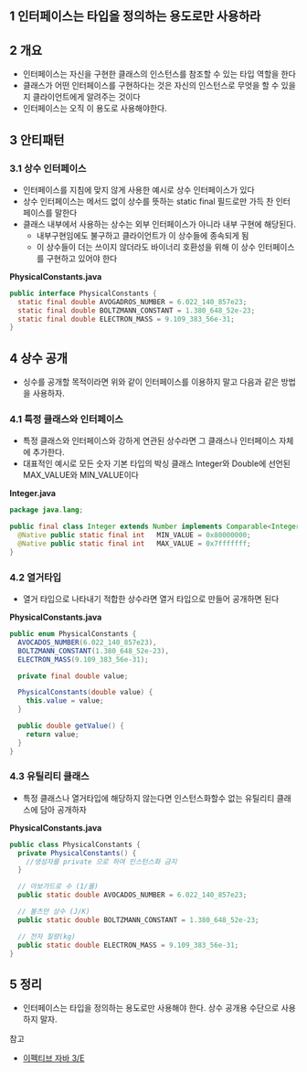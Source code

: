 ## 1 인터페이스는 타입을 정의하는 용도로만 사용하라



## 2 개요

* 인터페이스는 자신을 구현한 클래스의 인스턴스를 참조할 수 있는 타입 역할을 한다
* 클래스가 어떤 인터페이스를 구현하다는 것은 자신의 인스턴스로 무엇을 할 수 있을지 클라이언트에게 알려주는 것이다
* 인터페이스는 오직 이 용도로 사용해야한다.



## 3 안티패턴



### 3.1 상수 인터페이스

* 인터페이스를 지침에 맞지 않게 사용한 예시로 상수 인터페이스가 있다
* 상수 인터페이스는 메서드 없이 상수를 뜻하는 static final 필드로만 가득 찬 인터페이스를 말한다
* 클래스 내부에서 사용하는 상수는 외부 인터페이스가 아니라 내부 구현에 해당된다.
  *  내부구현임에도 불구하고 클라이언트가 이 상수들에 종속되게 됨
  * 이 상수들이 더는 쓰이지 않더라도 바이너리 호환성을 위해 이 상수 인터페이스를 구현하고 있어야 한다



**PhysicalConstants.java**

```java
public interface PhysicalConstants { 
  static final double AVOGADROS_NUMBER = 6.022_140_857e23;
  static final double BOLTZMANN_CONSTANT = 1.380_648_52e-23;
  static final double ELECTRON_MASS = 9.109_383_56e-31; 
}
```



## 4 상수 공개

* 싱수를 공개할 목적이라면 위와 같이 인터페이스를 이용하지 말고 다음과 같은 방법을 사용하자.



### 4.1 특정 클래스와 인터페이스

* 특정 클래스와 인터페이스와 강하게 연관된 상수라면 그 클래스나 인터페이스 자체에 추가한다.
* 대표적인 예시로 모든 숫자 기본 타입의 박싱 클래스 Integer와 Double에 선언된 MAX_VALUE와 MIN_VALUE이다



**Integer.java**

```java
package java.lang;

public final class Integer extends Number implements Comparable<Integer> {
  @Native public static final int   MIN_VALUE = 0x80000000;
  @Native public static final int   MAX_VALUE = 0x7fffffff;
}
```



### 4.2 열거타입

* 열거 타입으로 나타내기 적합한 상수라면 열거 타입으로 만들어 공개하면 된다

**PhysicalConstants.java**

```java
public enum PhysicalConstants {
  AVOCADOS_NUMBER(6.022_140_857e23),
  BOLTZMANN_CONSTANT(1.380_648_52e-23),
  ELECTRON_MASS(9.109_383_56e-31);

  private final double value;

  PhysicalConstants(double value) {
    this.value = value;
  }

  public double getValue() {
    return value;
  }
}
```



### 4.3 유틸리티 클래스

* 특정 클래스나 열거타입에 해당하지 않는다면 인스턴스화할수 없는 유틸리티 클래스에 담아 공개하자

**PhysicalConstants.java**

```java
public class PhysicalConstants {
  private PhysicalConstants() {
    //생성자를 private 으로 하여 인스턴스화 금지
  }

  // 아보가드로 수 (1/몰)
  public static double AVOCADOS_NUMBER = 6.022_140_857e23;

  // 볼츠만 상수 (J/K)
  public static double BOLTZMANN_CONSTANT = 1.380_648_52e-23;

  // 전자 질량(kg)
  public static double ELECTRON_MASS = 9.109_383_56e-31;
}
```



## 5 정리

* 인터페이스는 타입을 정의하는 용도로만 사용해야 한다. 상수 공개용 수단으로 사용하지 말자.



참고

* [이펙티브 자바 3/E](http://www.kyobobook.co.kr/product/detailViewKor.laf?mallGb=KOR&ejkGb=KOR&barcode=9788966262281)